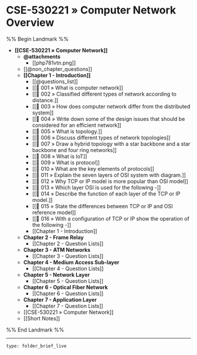 # CSE-530221 » Computer Network Overview
%% Begin Landmark %%
- **[[CSE-530221 » Computer Network]]**
	- **@attachments**
		- [[php781vtn.png]]
	- [[@non_chapter_questions]]
	- **[[Chapter 1 - Introduction]]**
		- [[@questions_list]]
		- [[📘 001 » What is computer network]]
		- [[📘 002 » Classified different types of network according to distance.]]
		- [[📘 003 » How does computer network differ from the distributed system]]
		- [[📘 004 » Write down some of the design issues that should be considered for an efficient network]]
		- [[📘 005 » What is topology.]]
		- [[📘 006 » Discuss different types of network topologies]]
		- [[📘 007 » Draw a hybrid topology with a star backbone and a star backbone and four ring networks]]
		- [[📘 008 » What is IoT]]
		- [[📘 009 » What is protocol]]
		- [[📘 010 » What are the key elements of protocols]]
		- [[📘 011 » Explain the seven layers of OSI system with diagram.]]
		- [[📘 012 » Why TCP or IP model is more popular than OSI model]]
		- [[📘 013 » Which layer OSI is used for the following -]]
		- [[📘 014 » Describe the function of each layer of the TCP or IP model.]]
		- [[📘 015 » State the differences between TCP or IP and OSI reference model]]
		- [[📘 016 » With a configuration of TCP or IP show the operation of the following -]]
		- [[Chapter 1 - Introduction]]
	- **Chapter 2 - Frame Relay**
		- [[Chapter 2 - Question Lists]]
	- **Chapter 3 - ATM Networks**
		- [[Chapter 3 - Question Lists]]
	- **Chapter 4 - Medium Access Sub-layer**
		- [[Chapter 4 - Question Lists]]
	- **Chapter 5 - Network Layer**
		- [[Chapter 5 - Question Lists]]
	- **Chapter 6 - Optical Fiber Network**
		- [[Chapter 6 - Question Lists]]
	- **Chapter 7 - Application Layer**
		- [[Chapter 7 - Question Lists]]
	- [[CSE-530221 » Computer Network]]
	- [[Short Notes]]

%% End Landmark %%

---
 
```ccard
type: folder_brief_live
```
 
